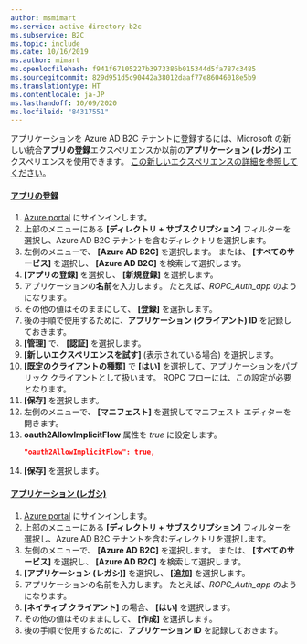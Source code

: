 ```yaml
---
author: msmimart
ms.service: active-directory-b2c
ms.subservice: B2C
ms.topic: include
ms.date: 10/16/2019
ms.author: mimart
ms.openlocfilehash: f941f67105227b3973386b015344d5fa787c3485
ms.sourcegitcommit: 829d951d5c90442a38012daaf77e86046018e5b9
ms.translationtype: HT
ms.contentlocale: ja-JP
ms.lasthandoff: 10/09/2020
ms.locfileid: "84317551"
---
```

アプリケーションを Azure AD B2C テナントに登録するには、Microsoft の新しい統合**アプリの登録**エクスペリエンスか以前の**アプリケーション (レガシ)** エクスペリエンスを使用できます。 [この新しいエクスペリエンスの詳細を参照してください](https://aka.ms/b2cappregtraining)。

#### <a name="app-registrations"></a>[アプリの登録](#tab/app-reg-ga/)

1. [Azure portal](https://portal.azure.com) にサインインします。
1. 上部のメニューにある **[ディレクトリ + サブスクリプション]** フィルターを選択し、Azure AD B2C テナントを含むディレクトリを選択します。
1. 左側のメニューで、 **[Azure AD B2C]** を選択します。 または、 **[すべてのサービス]** を選択し、 **[Azure AD B2C]** を検索して選択します。
1. **[アプリの登録]** を選択し、 **[新規登録]** を選択します。
1. アプリケーションの**名前**を入力します。 たとえば、*ROPC_Auth_app* のようになります。
1. その他の値はそのままにして、 **[登録]** を選択します。
1. 後の手順で使用するために、**アプリケーション (クライアント) ID** を記録しておきます。
1. **[管理]** で、 **[認証]** を選択します。
1. **[新しいエクスペリエンスを試す]** (表示されている場合) を選択します。
1. **[既定のクライアントの種類]** で **[はい]** を選択して、アプリケーションをパブリック クライアントとして扱います。 ROPC フローには、この設定が必要となります。
1. **[保存]** を選択します。
1. 左側のメニューで、 **[マニフェスト]** を選択してマニフェスト エディターを開きます。 
1. **oauth2AllowImplicitFlow** 属性を *true* に設定します。
    ```json
    "oauth2AllowImplicitFlow": true,
    ```
1. **[保存]** を選択します。

#### <a name="applications-legacy"></a>[アプリケーション (レガシ)](#tab/applications-legacy/)

1. [Azure portal](https://portal.azure.com) にサインインします。
1. 上部のメニューにある **[ディレクトリ + サブスクリプション]** フィルターを選択し、Azure AD B2C テナントを含むディレクトリを選択します。
1. 左側のメニューで、 **[Azure AD B2C]** を選択します。 または、 **[すべてのサービス]** を選択し、 **[Azure AD B2C]** を検索して選択します。
1. **[アプリケーション (レガシ)]** を選択し、 **[追加]** を選択します。
1. アプリケーションの名前を入力します。 たとえば、*ROPC_Auth_app* のようになります。
1. **[ネイティブ クライアント]** の場合、 **[はい]** を選択します。
1. その他の値はそのままにして、 **[作成]** を選択します。
1. 後の手順で使用するために、**アプリケーション ID** を記録しておきます。